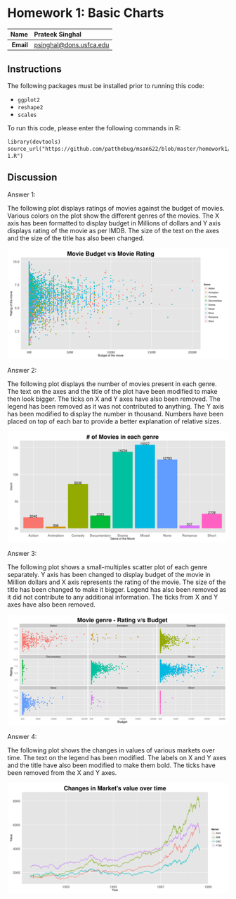 Homework 1: Basic Charts 
==============================

| **Name**  | Prateek Singhal  |
|----------:|:-------------|
| **Email** | psinghal@dons.usfca.edu |

## Instructions ##

The following packages must be installed prior to running this code:
- `ggplot2`
- `reshape2`
- `scales`

To run this code, please enter the following commands in R:

```
library(devtools)
source_url("https://github.com/patthebug/msan622/blob/master/homework1/HW-1.R")
```

## Discussion ##

Answer 1:

The following plot displays ratings of movies against the budget of movies. Various colors on the plot show the different genres of the movies. The X axis has been formatted to display budget in Millions of dollars and Y axis displays rating of the movie as per IMDB. The size of the text on the axes and the size of the title has also been changed. 

![IMAGE](hw1-scatter.png)

Answer 2:

The following plot displays the number of movies present in each genre. The text on the axes and the title of the plot have been modified to make then look bigger. The ticks on X and Y axes have also been removed. The legend has been removed as it was not contributed to anything. The Y axis has been modified to display the number in thousand. Numbers have been placed on top of each bar to provide a better explanation of relative sizes.

![IMAGE](hw1-bar.png)

Answer 3:

The following plot shows a small-multiples scatter plot of each genre separately. Y axis has been changed to display budget of the movie in Million dollars and X axis represents the rating of the movie. The size of the title has been changed to make it bigger. Legend has also been removed as it did not contribute to any additional information. The ticks from X and Y axes have also been removed.

![IMAGE](hw1-multiples.png)

Answer 4:

The following plot shows the changes in values of various markets over time. The text on the legend has been modified. The labels on X and Y axes and the title have also been modified to make them bold. The ticks have been removed from the X and Y axes. 

![IMAGE](hw1-multiline.png)
